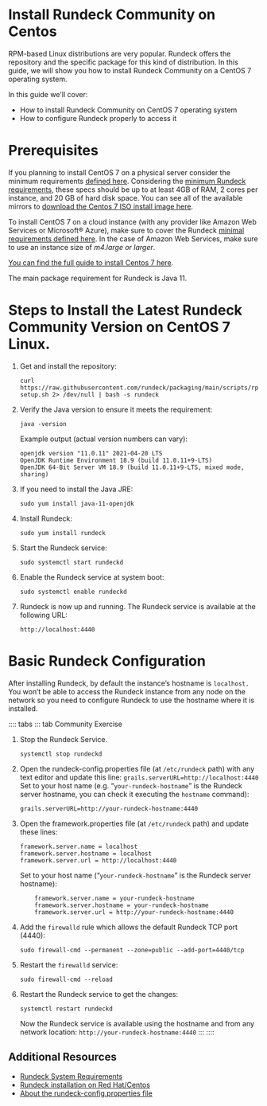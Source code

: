 # Install Rundeck Community on Centos

RPM-based Linux distributions are very popular. Rundeck offers the repository and the specific package for this kind of distribution. In this guide, we will show you how to install Rundeck Community on a CentOS 7 operating system.

In this guide we'll cover:

*   How to install Rundeck Community on CentOS 7 operating system
*   How to configure Rundeck properly to access it

# Prerequisites

If you planning to install CentOS 7 on a physical server consider the minimum requirements [defined here](https://docs.centos.org/en-US/centos/install-guide/Steps-x86/#sect-installation-planning-system-specifications-x86). Considering the [minimum Rundeck requirements](https://docs.rundeck.com/docs/administration/install/system-requirements.html#system-requirements), these specs should be up to at least 4GB of RAM, 2 cores per instance, and 20 GB of hard disk space.  You can see all of the available mirrors to [download the Centos 7 ISO install image here](http://isoredirect.centos.org/centos/7/isos/x86_64/).

To install CentOS 7 on a cloud instance (with any provider like Amazon Web Services or Microsoft&reg; Azure), make sure to cover the Rundeck [minimal requirements defined here](https://docs.rundeck.com/docs/administration/install/system-requirements.html#system-requirements). In the case of Amazon Web Services, make sure to use an instance size of _m4.large or larger_.

[You can find the full guide to install Centos 7 here](https://docs.centos.org/en-US/centos/install-guide/).

The main package requirement for Rundeck is Java 11.

# Steps to Install the Latest Rundeck Community Version on CentOS 7 Linux.

1. Get and install the repository:
    ```
    curl https://raw.githubusercontent.com/rundeck/packaging/main/scripts/rpm-setup.sh 2> /dev/null | bash -s rundeck
    ```
1. Verify the Java version to ensure it meets the requirement:
    ```
    java -version
    ```
    Example output (actual version numbers can vary):
    ```
    openjdk version "11.0.11" 2021-04-20 LTS
    OpenJDK Runtime Environment 18.9 (build 11.0.11+9-LTS)
    OpenJDK 64-Bit Server VM 18.9 (build 11.0.11+9-LTS, mixed mode, sharing)
    ```
1. If you need to install the Java JRE:
    ```
    sudo yum install java-11-openjdk
    ```
1. Install Rundeck:
    ```
    sudo yum install rundeck
    ```
1. Start the Rundeck service:
    ```
    sudo systemctl start rundeckd
    ```
1. Enable the Rundeck service at system boot:
    ```
    sudo systemctl enable rundeckd
    ```
1. Rundeck is now up and running. The Rundeck service is available at the following URL:
    ```
    http://localhost:4440
    ```

# Basic Rundeck Configuration

After installing Rundeck, by default the instance’s hostname is `localhost. `You won’t be able to access the Rundeck instance from any node on the network so you need to configure Rundeck to use the hostname where it is installed.

:::: tabs
::: tab Community Exercise

1. Stop the Rundeck Service.
    ```
    systemctl stop rundeckd
    ```
1. Open the rundeck-config.properties file (at `/etc/rundeck` path) with any text editor and update this line:
    `grails.serverURL=http://localhost:4440`
    Set to your host name (e.g. “`your-rundeck-hostname`” is the Rundeck server hostname, you can check it executing the `hostname` command):
    ```
    grails.serverURL=http://your-rundeck-hostname:4440
    ```
1. Open the framework.properties file (at `/etc/rundeck` path) and update these lines:
    ```
    framework.server.name = localhost
    framework.server.hostname = localhost
    framework.server.url = http://localhost:4440
    ```
    Set to your host name (“`your-rundeck-hostname`” is the Rundeck server hostname):
    ```
        framework.server.name = your-rundeck-hostname
        framework.server.hostname = your-rundeck-hostname
        framework.server.url = http://your-rundeck-hostname:4440
    ```
1. Add the `firewalld` rule which allows the default Rundeck TCP port (4440):
    ```
    sudo firewall-cmd --permanent --zone=public --add-port=4440/tcp
    ```
1. Restart the `firewalld` service:
    ```
    sudo firewall-cmd --reload
    ```
1. Restart the Rundeck service to get the changes:
    ```
    systemctl restart rundeckd
    ```
    Now the Rundeck service is available using the hostname and from any network location:
    `http://your-rundeck-hostname:4440`
:::
::::

## Additional Resources

*   [Rundeck System Requirements](https://docs.rundeck.com/docs/administration/install/system-requirements.html#system-requirements)
*   [Rundeck installation on Red Hat/Centos](https://docs.rundeck.com/docs/administration/install/linux-rpm.html#installing-on-centos-or-red-hat-linux-distributions)
*   [About the rundeck-config.properties file](https://docs.rundeck.com/docs/administration/configuration/config-file-reference.html#rundeck-config-properties)
